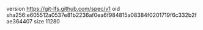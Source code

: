 version https://git-lfs.github.com/spec/v1
oid sha256:e605512a0537e81b2236af0ea6f984815a08384f0201719f6c332b2fae364407
size 11280
